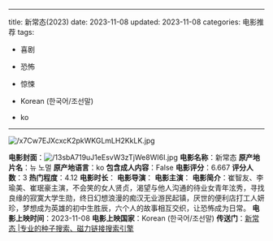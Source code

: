 
---
title: 新常态(2023)
date: 2023-11-08
updated: 2023-11-08
categories: 电影推荐
tags:

- 喜剧
- 恐怖
- 惊悚

- Korean (한국어/조선말)
- ko
---

<img src="https://image.tmdb.org/t/p/original/x7Cw7EJXcxcK2pkWKGLmLH2KkLK.jpg" alt="/x7Cw7EJXcxcK2pkWKGLmLH2KkLK.jpg" title="/x7Cw7EJXcxcK2pkWKGLmLH2KkLK.jpg">

**电影封面**：<img src="https://image.tmdb.org/t/p/w200/13sbA719uJ1eEsvW3zTjWe8WI6I.jpg" alt="/13sbA719uJ1eEsvW3zTjWe8WI6I.jpg" title="/13sbA719uJ1eEsvW3zTjWe8WI6I.jpg">
**电影名称**：新常态
**原产地片名**：뉴 노멀
**原产地语言**：ko
**包含成人内容**：False
**电影评分**：6.667
**评分人数**：3
**热门程度**：4.12
**电影时长**：
**电影导演**：
**电影主演**：
**电影简介**：崔智友、李瑜美、崔珉豪主演，不会笑的女人贤贞，渴望与他人沟通的待业女青年泫秀，寻找良缘的寂寞大学生勋，终日幻想浪漫的痴汉无业游民起镇，厌世的便利店打工人妍珍，梦想成为英雄的初中生胜辰，六个人的故事相互交织，让恐怖成为日常。
**电影上映时间**：2023-11-08
**电影上映国家**：Korean (한국어/조선말)
**传送门**：[新常态 |专业的种子搜索、磁力链接搜索引擎](https://movie.amd794.com:2083/?search=%EB%89%B4%20%EB%85%B8%EB%A9%80&ordering=&mode=match_phrase&page_size=10&page=1)


